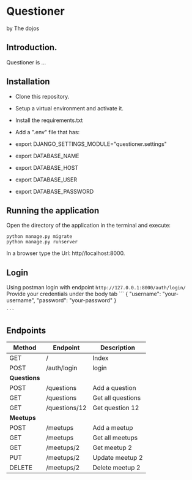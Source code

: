 # Questioner
by The dojos


## Introduction.
Questioner is ...


## Installation
- Clone this repository.

- Setup a virtual environment and activate it.

- Install the requirements.txt

- Add a ".env" file that has:

- export DJANGO_SETTINGS_MODULE="questioner.settings"

- export DATABASE_NAME

- export DATABASE_HOST

- export DATABASE_USER

- export DATABASE_PASSWORD


 ## Running the application
  Open the directory of the application in the terminal and execute:

    python manage.py migrate
    python manage.py runserver

   In a browser type the Url: http//localhost:8000.

 ## Login

  Using postman login with endpoint
    ```
    http://127.0.0.1:8000/auth/login/
    ```
  Provide your credentials under the body tab
    ```
  {
  	"username": "your-username",
	  "password": "your-password"
  }

    ```

 ## Endpoints
| Method        | Endpoint      | Description       |
| ------------- | ------------- | ----------------- |
| GET           | /             | Index             |
| POST          | /auth/login   | login             |
| __Questions__ |
| POST          | /questions    | Add a question    |
| GET           | /questions    | Get all questions |
| GET           | /questions/12 | Get question 12   |
| __Meetups__   |
| POST          | /meetups      | Add a meetup      |
| GET           | /meetups      | Get all meetups   |
| GET           | /meetups/2    | Get meetup 2      |
| PUT           | /meetups/2    | Update meetup 2   |
| DELETE        | /meetups/2    | Delete meetup 2   |
